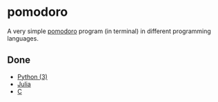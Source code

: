 # pomodoro
A very simple [pomodoro](https://en.wikipedia.org/wiki/Pomodoro_Technique) program (in terminal) in different programming languages.

## Done
- [Python (3)](https://github.com/louischristner/pomodoro/tree/master/python)
- [Julia](https://github.com/louischristner/pomodoro/tree/master/julia)
- [C](https://github.com/louischristner/pomodoro/tree/master/c)
